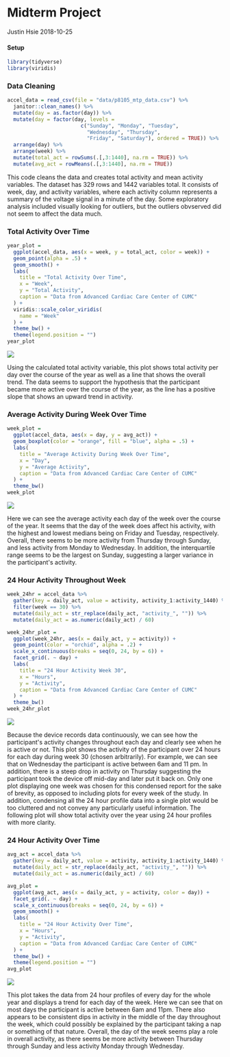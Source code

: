 Midterm Project
================
Justin Hsie
2018-10-25

#### Setup

``` r
library(tidyverse)
library(viridis)
```

### Data Cleaning

``` r
accel_data = read_csv(file = "data/p8105_mtp_data.csv") %>% 
  janitor::clean_names() %>% 
  mutate(day = as.factor(day)) %>% 
  mutate(day = factor(day, levels = 
                        c("Sunday", "Monday", "Tuesday", 
                          "Wednesday", "Thursday", 
                          "Friday", "Saturday"), ordered = TRUE)) %>% 
  arrange(day) %>% 
  arrange(week) %>% 
  mutate(total_act = rowSums(.[,3:1440], na.rm = TRUE)) %>% 
  mutate(avg_act = rowMeans(.[,3:1440], na.rm = TRUE))
```

This code cleans the data and creates total activity and mean activity variables. The dataset has 329 rows and 1442 variables total. It consists of week, day, and activity variables, where each activity column represents a summary of the voltage signal in a minute of the day. Some exploratory analysis included visually looking for outliers, but the outliers obvserved did not seem to affect the data much.

### Total Activity Over Time

``` r
year_plot = 
  ggplot(accel_data, aes(x = week, y = total_act, color = week)) +
  geom_point(alpha = .5) +
  geom_smooth() +
  labs(
    title = "Total Activity Over Time",
    x = "Week",
    y = "Total Activity",
    caption = "Data from Advanced Cardiac Care Center of CUMC"
  ) +
  viridis::scale_color_viridis(
    name = "Week"
  ) + 
  theme_bw() + 
  theme(legend.position = "")
year_plot
```

![](p8105_mtp_jih2119_files/figure-markdown_github/total_act_over_time-1.png)

Using the calculated total activity variable, this plot shows total activity per day over the course of the year as well as a line that shows the overall trend. The data seems to support the hypothesis that the participant became more active over the course of the year, as the line has a positive slope that shows an upward trend in activity.

### Average Activity During Week Over Time

``` r
week_plot = 
  ggplot(accel_data, aes(x = day, y = avg_act)) + 
  geom_boxplot(color = "orange", fill = "blue", alpha = .5) +
  labs(
    title = "Average Activity During Week Over Time",
    x = "Day",
    y = "Average Activity",
    caption = "Data from Advanced Cardiac Care Center of CUMC"
  ) +
  theme_bw()
week_plot
```

![](p8105_mtp_jih2119_files/figure-markdown_github/all_weeks_avg_per_day-1.png)

Here we can see the average activity each day of the week over the course of the year. It seems that the day of the week does affect his activity, with the highest and lowest medians being on Friday and Tuesday, respectively. Overall, there seems to be more activity from Thursday through Sunday, and less activity from Monday to Wednesday. In addition, the interquartile range seems to be the largest on Sunday, suggesting a larger variance in the participant's activity.

### 24 Hour Activity Throughout Week

``` r
week_24hr = accel_data %>% 
  gather(key = daily_act, value = activity, activity_1:activity_1440) %>%
  filter(week == 30) %>% 
  mutate(daily_act = str_replace(daily_act, "activity_", "")) %>% 
  mutate(daily_act = as.numeric(daily_act) / 60)

week_24hr_plot = 
  ggplot(week_24hr, aes(x = daily_act, y = activity)) +
  geom_point(color = "orchid", alpha = .2) +
  scale_x_continuous(breaks = seq(0, 24, by = 6)) +
  facet_grid(. ~ day) +
  labs(
    title = "24 Hour Activity Week 30",
    x = "Hours",
    y = "Activity",
    caption = "Data from Advanced Cardiac Care Center of CUMC"
  ) +
  theme_bw() 
week_24hr_plot
```

![](p8105_mtp_jih2119_files/figure-markdown_github/24_hour_week-1.png)

Because the device records data continuously, we can see how the participant's activity changes throughout each day and clearly see when he is active or not. This plot shows the activity of the participant over 24 hours for each day during week 30 (chosen arbitrarily). For example, we can see that on Wednesday the participant is active between 6am and 11 pm. In addition, there is a steep drop in activity on Thursday suggesting the participant took the device off mid-day and later put it back on. Only one plot displaying one week was chosen for this condensed report for the sake of brevity, as opposed to including plots for every week of the study. In addition, condensing all the 24 hour profile data into a single plot would be too cluttered and not convey any particularly useful information. The following plot will show total activity over the year using 24 hour profiles with more clarity.

### 24 Hour Activity Over Time

``` r
avg_act = accel_data %>% 
  gather(key = daily_act, value = activity, activity_1:activity_1440) %>%
  mutate(daily_act = str_replace(daily_act, "activity_", "")) %>% 
  mutate(daily_act = as.numeric(daily_act) / 60)

avg_plot = 
  ggplot(avg_act, aes(x = daily_act, y = activity, color = day)) +
  facet_grid(. ~ day) +
  scale_x_continuous(breaks = seq(0, 24, by = 6)) +
  geom_smooth() +
  labs(
    title = "24 Hour Activity Over Time",
    x = "Hours",
    y = "Activity",
    caption = "Data from Advanced Cardiac Care Center of CUMC"
  ) +
  theme_bw() +
  theme(legend.position = "")
avg_plot
```

![](p8105_mtp_jih2119_files/figure-markdown_github/avg_24_hour-1.png)

This plot takes the data from 24 hour profiles of every day for the whole year and displays a trend for each day of the week. Here we can see that on most days the participant is active between 6am and 11pm. There also appears to be consistent dips in activity in the middle of the day throughout the week, which could possibly be explained by the participant taking a nap or something of that nature. Overall, the day of the week seems play a role in overall activity, as there seems be more activity between Thursday through Sunday and less activity Monday through Wednesday.

